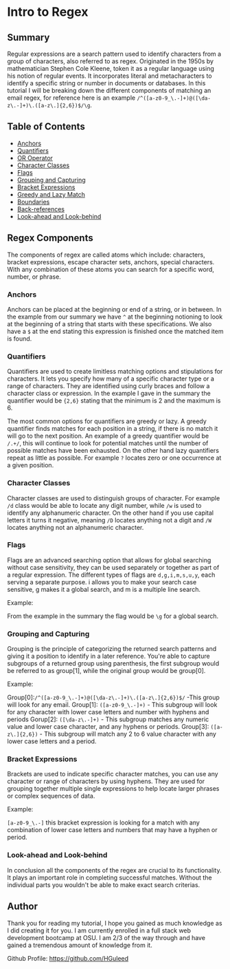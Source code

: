 # Intro to Regex

## Summary

Regular expressions are a search pattern used to identify characters from a group of characters, also referred to as regex. Originated in the 1950s by mathematician Stephen Cole Kleene, token it as a regular language using his notion of regular events. It incorporates literal and metacharacters to identify a specific string or number in documents or databases. In this tutorial I will be breaking down the different components of matching an email regex, for reference here is an example `/^([a-z0-9_\.-]+)@([\da-z\.-]+)\.([a-z\.]{2,6})$/\g`.

## Table of Contents

- [Anchors](#anchors)
- [Quantifiers](#quantifiers)
- [OR Operator](#or-operator)
- [Character Classes](#character-classes)
- [Flags](#flags)
- [Grouping and Capturing](#grouping-and-capturing)
- [Bracket Expressions](#bracket-expressions)
- [Greedy and Lazy Match](#greedy-and-lazy-match)
- [Boundaries](#boundaries)
- [Back-references](#back-references)
- [Look-ahead and Look-behind](#look-ahead-and-look-behind)

## Regex Components

The components of regex are called atoms which include: characters, bracket expressions, escape character sets, anchors, special characters. With any combination of these atoms you can search for a specific word, number, or phrase.

### Anchors

Anchors can be placed at the beginning or end of a string, or in between. In the example from our summary we have `^` at the beginning notioning to look at the beginning of a string that starts with these specifications. We also have a `$` at the end stating this expression is finished once the matched item is found.

### Quantifiers

Quantifiers are used to create limitless matching options and stipulations for characters. It lets you specify how many of a specific character type or a range of characters. They are identified using curly braces and follow a character class or expression. In the example I gave in the summary the quantifier would be `{2,6}` stating that the minimum is 2 and the maximum is 6.

The most common options for quantifiers are greedy or lazy. A greedy quantifier finds matches for each position in a string, if there is no match it will go to the next position. An example of a greedy quantifier would be `/.+/`, this will continue to look for potential matches until the number of possible matches have been exhausted. On the other hand lazy quantifiers repeat as little as possible. For example `?` locates zero or one occurrence at a given position.

### Character Classes

Character classes are used to distinguish groups of character. For example `/d` class would be able to locate any digit number, while `/w` is used to identify any alphanumeric character. On the other hand if you use capital letters it turns it negative, meaning `/D` locates anything not a digit and `/W` locates anything not an alphanumeric character.

### Flags

Flags are an advanced searching option that allows for global searching without case sensitivity, they can be used separately or together as part of a regular expression. The different types of flags are `d,g,i,m,s,u,y`, each serving a separate purpose.
i allows you to make your search case sensitive, g makes it a global search, and m is a multiple line search.

Example:

From the example in the summary the flag would be `\g` for a global search.

### Grouping and Capturing

Grouping is the principle of categorizing the returned search patterns and giving it a position to identify in a later reference. You're able to capture subgroups of a returned group using parenthesis, the first subgroup would be referred to as group[1], while the original group would be group[0].

Example:

Group[0]:`/^([a-z0-9_\.-]+)@([\da-z\.-]+)\.([a-z\.]{2,6})$/` -This group will look for any email.
Group[1]: `([a-z0-9_\.-]+)` - This subgroup will look for any character with lower case letters and number with hyphens and periods
Gorup[2]: `([\da-z\.-]+)` - This subgroup matches any numeric value and lower case character, and any hyphens or periods.
Group[3]: `([a-z\.]{2,6})` - This subgroup will match any 2 to 6 value character with any lower case letters and a period.

### Bracket Expressions

Brackets are used to indicate specific character matches, you can use any character or range of characters by using hyphens. They are used for grouping together multiple single expressions to help locate larger phrases or complex sequences of data.

Example:

`[a-z0-9_\.-]` this bracket expression is looking for a match with any combination of lower case letters and numbers that may have a hyphen or period.

### Look-ahead and Look-behind

In conclusion all the components of the regex are crucial to its functionality. It plays an important role in completing successful matches. Without the individual parts you wouldn't be able to make exact search criterias.

## Author

Thank you for reading my tutorial, I hope you gained as much knowledge as I did creating it for you. I am currently enrolled in a full stack web development bootcamp at OSU. I am 2/3 of the way through and have gained a tremendous amount of knowledge from it.

Github Profile: https://github.com/HGuleed
